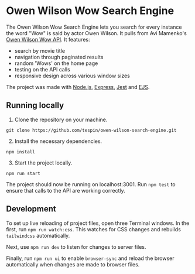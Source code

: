 # Owen Wilson Wow Search Engine

The Owen Wilson Wow Search Engine lets you search for every instance the word "Wow" is said by actor Owen Wilson. It pulls from Avi Mamenko's [Owen Wilson Wow API](https://owen-wilson-wow-api.onrender.com/). It features:

- search by movie title
- navigation through paginated results
- random 'Wows' on the home page
- testing on the API calls
- responsive design across various window sizes

The project was made with [Node.js](https://nodejs.org/en), [Express](https://expressjs.com/), [Jest](https://jestjs.io/) and [EJS](https://ejs.co/).

## Running locally

1. Clone the repository on your machine.

```
git clone https://github.com/tespin/owen-wilson-search-engine.git
```

2. Install the necessary dependencies.

```
npm install
```

3. Start the project locally.

```
npm run start
```

The project should now be running on localhost:3001. Run `npm test` to ensure that calls to the API are working correctly.

## Development

To set up live reloading of project files, open three Terminal windows. In the first, run `npm run watch:css`. This watches for CSS changes and rebuilds `tailwindcss` automatically.

Next, use `npm run dev` to listen for changes to server files.

Finally, run `npm run ui` to enable `browser-sync` and reload the browser automatically when changes are made to browser files.

##
